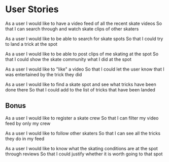# User Stories

As a user
I would like to have a video feed of all the recent skate videos
So that I can search through and watch skate clips of other skaters

As a user
I would like to be able to search for skate spots
So that I could try to land a trick at the spot

As a user
I would like to be able to post clips of me skating at the spot
So that I could show the skate community what I did at the spot

As a user
I would like to "like" a video
So that I could let the user know that I was entertained by the trick they did

As a user
I would like to find a skate spot and see what tricks have been done there
So that I could add to the list of tricks that have been landed

## Bonus

As a user
I would like to register a skate crew
So that I can filter my video feed by only my crew

As a user
I would like to follow other skaters
So that I can see all the tricks they do in my feed

As a user
I would like to know what the skating conditions are at the spot through reviews
So that I could justify whether it is worth going to that spot
